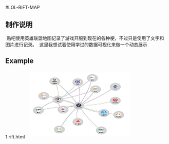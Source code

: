 #LOL-RIFT-MAP


## 制作说明
  贴吧使用英雄联盟地图记录了游戏开服到现在的各种梗，不过只是使用了文字和图片进行记录。
  这里我想试着使用学过的数据可视化来做一个动态展示



## Example
1.rift.html
<img src="https://github.com/azcvcza/gojs-Sample/blob/master/img/company.png"  hspace="10" vspace="6">
</br>
